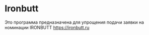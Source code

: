 # Ironbutt
Это программа предназначена для упрощения подачи заявки на номинации IRONBUTT
https://ironbutt.ru
